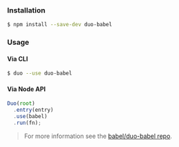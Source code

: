 ### Installation

```sh
$ npm install --save-dev duo-babel
```

### Usage

#### Via CLI

```sh
$ duo --use duo-babel
```

#### Via Node API

```js
Duo(root)
  .entry(entry)
  .use(babel)
  .run(fn);
```

> For more information see the
> [babel/duo-babel repo](https://github.com/babel/duo-babel).
